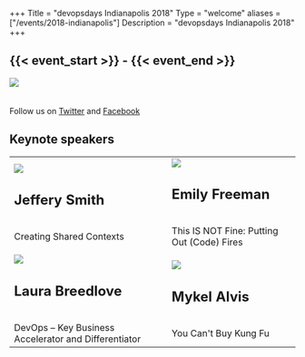 +++
Title = "devopsdays Indianapolis 2018"
Type = "welcome"
aliases = ["/events/2018-indianapolis"]
Description = "devopsdays Indianapolis 2018"
+++

<h2>{{< event_start >}} - {{< event_end >}}</h2>

<img style="float: center; max-width: 500px; padding: 0px 20px 20px 0px" src="/events/2018-indianapolis/logo-square.jpg"></img>

Follow us on <a href="https://goo.gl/QmezHs">Twitter</a> and <a href="https://goo.gl/hBX6nt">Facebook</a>

<h2>Keynote speakers</h2>

<table>
  <tr>
    <td>
<a href="/events/2018-indianapolis/speakers/jeffery-smith/"><img style="max-width: 300px; padding: 0px 0px 0px 0px" src="/events/2018-indianapolis/speakers/jeffery-smith.png"></img></a>
<br/>
<h2><b>Jeffery Smith</b></h2>
<br/>
Creating Shared Contexts
    </td>
    <td>
<a href="/events/2018-indianapolis/speakers/emily-freeman/"><img style="max-width: 300px; padding: 0px 0px 0px 0px" src="/events/2018-indianapolis/speakers/emily-freeman.png"></img></a>
<br/>
<h2><b>Emily Freeman</b></h2>
<br/>
This IS NOT Fine: Putting Out (Code) Fires
    </td>
  </tr>
  <tr>
    <td></td>
    <td></td>
  </tr>
  <tr>
    <td>
<a href="/events/2018-indianapolis/speakers/laura-breedlove/"><img style="max-width: 300px; padding: 0px 0px 0px 0px" src="/events/2018-indianapolis/speakers/laura-breedlove.png"></img></a>
<br/>
<h2><b>Laura Breedlove</b></h2>
<br/>
DevOps – Key Business Accelerator and Differentiator
    </td>
    <td>
<a href="/events/2018-indianapolis/speakers/mykel-alvis/"><img style="max-width: 300px; padding: 0px 0px 0px 0px" src="/events/2018-indianapolis/speakers/mykel-alvis.png"></img></a>
<br/>
<h2><b>Mykel Alvis</b></h2>
<br/>
You Can't Buy Kung Fu
    </td>
  </tr>
</table>
